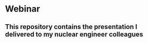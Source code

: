 # Webinar
## This repository contains the presentation I delivered to my nuclear engineer colleagues
